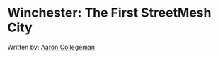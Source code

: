 # Winchester: The First StreetMesh City

Written by: [Aaron Collegeman](https://github.com/collegeman)



